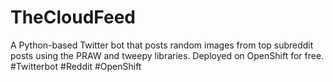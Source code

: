 # TheCloudFeed
A Python-based Twitter bot that posts random images from top subreddit posts using the PRAW and tweepy libraries. Deployed on OpenShift for free. #Twitterbot #Reddit #OpenShift
